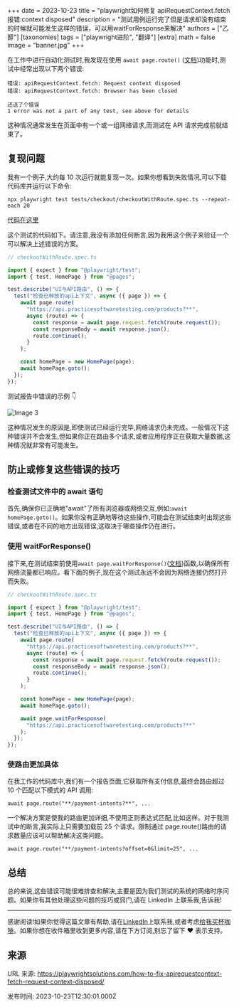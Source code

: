+++
date = 2023-10-23
title = "playwright如何修复 apiRequestContext.fetch报错:context disposed"
description = "测试用例运行完了但是请求却没有结束的时候就可能发生这样的错误，可以用waitForResponse来解决"
authors = ["乙醇"]
[taxonomies]
tags = ["playwright进阶", "翻译"]
[extra]
math = false
image = "banner.jpg"
+++

在工作中进行自动化测试时,我发现在使用 `await page.route()` ([文档](https://playwright.dev/docs/api/class-route))功能时,测试中经常出现以下两个错误:

```
错误: apiRequestContext.fetch: Request context disposed
错误: apiRequestContext.fetch: Browser has been closed

还送了个错误
1 error was not a part of any test, see above for details
```

这种情况通常发生在页面中有一个或一组网络请求,而测试在 API 请求完成前就结束了。

## 复现问题

我有一个例子,大约每 10 次运行就能复现一次。如果你想看到失败情况,可以下载代码库并运行以下命令:

`npx playwright test tests/checkout/checkoutWithRoute.spec.ts --repeat-each 20`

[代码在这里](https://github.com/playwrightsolutions/playwright-practicesoftwaretesting.com)

这个测试的代码如下。请注意,我没有添加任何断言,因为我用这个例子来验证一个可以解决上述错误的方案。

```javascript
// checkoutWithRoute.spec.ts

import { expect } from "@playwright/test";
import { test, HomePage } from "@pages";

test.describe("UI与API路由", () => {
  test("检查已释放的api上下文", async ({ page }) => {
    await page.route(
      "https://api.practicesoftwaretesting.com/products?**",
      async (route) => {
        const response = await page.request.fetch(route.request());
        const responseBody = await response.json();
        route.continue();
      }
    );

    const homePage = new HomePage(page);
    await homePage.goto();
  });
});
```

测试报告中错误的示例 👇

![Image 3](https://playwrightsolutions.com/content/images/2023/10/image-2.png)

这种情况发生的原因是,即使测试已经运行完毕,网络请求仍未完成。一般情况下这种错误并不会发生,但如果你正在路由多个请求,或者应用程序正在获取大量数据,这种情况就非常有可能发生。

## 防止或修复这些错误的技巧

### 检查测试文件中的 await 语句

首先,确保你已正确地"await"了所有浏览器或网络交互,例如:`await homePage.goto()`。如果你没有正确地等待这些操作,可能会在测试结束时出现这些错误,或者在不同的地方出现错误,这取决于哪些操作仍在进行。

### 使用 waitForResponse()

接下来,在测试结束前使用`await page.waitForResponse()`([文档](https://playwright.dev/docs/api/class-page#page-wait-for-response))函数,以确保所有网络流量都已响应。看下面的例子,现在这个测试永远不会因为网络连接仍然打开而失败。

```javascript
// checkoutWithRoute.spec.ts

import { expect } from "@playwright/test";
import { test, HomePage } from "@pages";

test.describe("UI与API路由", () => {
  test("检查已释放的api上下文", async ({ page }) => {
    await page.route(
      "https://api.practicesoftwaretesting.com/products?**",
      async (route) => {
        const response = await page.request.fetch(route.request());
        const responseBody = await response.json();
        route.continue();
      }
    );

    const homePage = new HomePage(page);
    await homePage.goto();

    await page.waitForResponse(
      "https://api.practicesoftwaretesting.com/products?**"
    );
  });
});
```

### 使路由更加具体

在我工作的代码库中,我们有一个报告页面,它获取所有支付信息,最终会路由超过 10 个匹配以下模式的 API 调用:

`await page.route("**/payment-intents?**", ...`

一个解决方案是使我的路由更加详细,不使用正则表达式匹配,比如这样。对于我测试中的断言,我实际上只需要加载前 25 个请求。限制通过 page.route()路由的请求数量应该可以帮助解决这类问题。

`await page.route("**/payment-intents?offset=0&limit=25", ...`

## 总结

总的来说,这些错误可能很难排查和解决,主要是因为我们测试的系统的网络时序问题。如果你有其他处理这些问题的技巧或窍门,请在 LinkedIn 上联系我,告诉我!

---

感谢阅读!如果你觉得这篇文章有帮助,请在[LinkedIn](https://www.linkedin.com/mynetwork/discovery-see-all/?usecase=PEOPLE_FOLLOWS&followMember=butchmayhew)上联系我,或者考虑[给我买杯咖啡](https://ko-fi.com/butchmayhew)。如果你想在收件箱里收到更多内容,请在下方订阅,别忘了留下 ❤️ 表示支持。

## 来源

URL 来源: https://playwrightsolutions.com/how-to-fix-apirequestcontext-fetch-request-context-disposed/

发布时间: 2023-10-23T12:30:01.000Z

